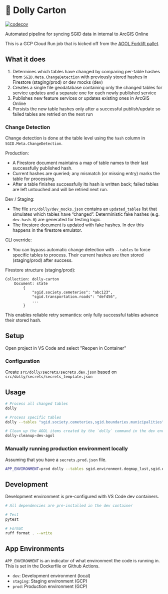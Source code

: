 # 🛒 Dolly Carton

[![codecov](https://codecov.io/gh/agrc/dolly-carton/branch/main/graph/badge.svg)](https://codecov.io/gh/agrc/dolly-carton)

Automated pipeline for syncing SGID data in internal to ArcGIS Online

This is a GCP Cloud Run job that is kicked off from the [AGOL Forklift pallet](https://github.com/agrc/warehouse/blob/main/sgid/~AGOLPallet.py).

## What it does

1. Determines which tables have changed by comparing per-table hashes from `SGID.Meta.ChangeDetection` with previously stored hashes in Firestore (staging/prod) or dev mocks (dev)
2. Creates a single file geodatabase containing only the changed tables for service updates and a separate one for each newly published service
3. Publishes new feature services or updates existing ones in ArcGIS Online
4. Persists the new table hashes only after a successful publish/update so failed tables are retried on the next run

### Change Detection

Change detection is done at the table level using the `hash` column in `SGID.Meta.ChangeDetection`.

Production:
- A Firestore document maintains a map of table names to their last successfully published hash.
- Current hashes are queried; any mismatch (or missing entry) marks the table for processing.
- After a table finishes successfully its hash is written back; failed tables are left untouched and will be retried next run.

Dev / Staging:
- The file `src/dolly/dev_mocks.json` contains an `updated_tables` list that simulates which tables have “changed”. Deterministic fake hashes (e.g. `dev-hash-0`) are generated for testing logic.
- The firestore document is updated with fake hashes. In dev this happens in the firestore emulator.

CLI override:
- You can bypass automatic change detection with `--tables` to force specific tables to process. Their current hashes are then stored (staging/prod) after success.

Firestore structure (staging/prod):

```
Collection: dolly-carton
	Document: state
		{
			"sgid.society.cemeteries": "abc123",
			"sgid.transportation.roads": "def456",
			...
		}
```

This enables reliable retry semantics: only fully successful tables advance their stored hash.

## Setup

Open project in VS Code and select "Reopen in Container"

### Configuration

Create `src/dolly/secrets/secrets.dev.json` based on `src/dolly/secrets/secrets_template.json`

## Usage

```bash
# Process all changed tables
dolly

# Process specific tables
dolly --tables "sgid.society.cemeteries,sgid.boundaries.municipalities"

# Clean up the AGOL items created by the `dolly` command in the dev environment (both local and the dev GCP project). This is useful for resetting your AGOL state between runs.
dolly-cleanup-dev-agol
```

### Manually running production environment locally

Assuming that you have a `secrets.prod.json` file.

```bash
APP_ENVIRONMENT=prod dolly --tables sgid.environment.deqmap_lust,sgid.environment.tankpst,sgid.environment.uicfacility
```

## Development

Development environment is pre-configured with VS Code dev containers.

```bash
# All dependencies are pre-installed in the dev container

# Test
pytest

# Format
ruff format . --write
```

## App Environments

`APP_ENVIRONMENT` is an indicator of what environment the code is running in. This is set in the Dockerfile or Github Actions.

- `dev`: Development environment (local)
- `staging`: Staging environment (GCP)
- `prod`: Production environment (GCP)
